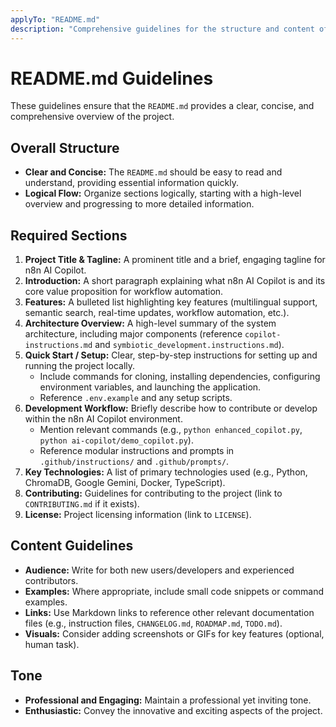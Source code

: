 ```yaml
---
applyTo: "README.md"
description: "Comprehensive guidelines for the structure and content of README.md in projects"
---
```


# README.md Guidelines

These guidelines ensure that the `README.md` provides a clear, concise, and comprehensive overview of the project.

## Overall Structure
- **Clear and Concise:** The `README.md` should be easy to read and understand, providing essential information quickly.
- **Logical Flow:** Organize sections logically, starting with a high-level overview and progressing to more detailed information.

## Required Sections

1. **Project Title & Tagline:** A prominent title and a brief, engaging tagline for n8n AI Copilot.
2. **Introduction:** A short paragraph explaining what n8n AI Copilot is and its core value proposition for workflow automation.
3. **Features:** A bulleted list highlighting key features (multilingual support, semantic search, real-time updates, workflow automation, etc.).
4. **Architecture Overview:** A high-level summary of the system architecture, including major components (reference `copilot-instructions.md` and `symbiotic_development.instructions.md`).
5. **Quick Start / Setup:** Clear, step-by-step instructions for setting up and running the project locally.
   - Include commands for cloning, installing dependencies, configuring environment variables, and launching the application.
   - Reference `.env.example` and any setup scripts.
6. **Development Workflow:** Briefly describe how to contribute or develop within the n8n AI Copilot environment.
   - Mention relevant commands (e.g., `python enhanced_copilot.py`, `python ai-copilot/demo_copilot.py`).
   - Reference modular instructions and prompts in `.github/instructions/` and `.github/prompts/`.
7. **Key Technologies:** A list of primary technologies used (e.g., Python, ChromaDB, Google Gemini, Docker, TypeScript).
8. **Contributing:** Guidelines for contributing to the project (link to `CONTRIBUTING.md` if it exists).
9. **License:** Project licensing information (link to `LICENSE`).

## Content Guidelines
- **Audience:** Write for both new users/developers and experienced contributors.
- **Examples:** Where appropriate, include small code snippets or command examples.
- **Links:** Use Markdown links to reference other relevant documentation files (e.g., instruction files, `CHANGELOG.md`, `ROADMAP.md`, `TODO.md`).
- **Visuals:** Consider adding screenshots or GIFs for key features (optional, human task).

## Tone
- **Professional and Engaging:** Maintain a professional yet inviting tone.
- **Enthusiastic:** Convey the innovative and exciting aspects of the project.